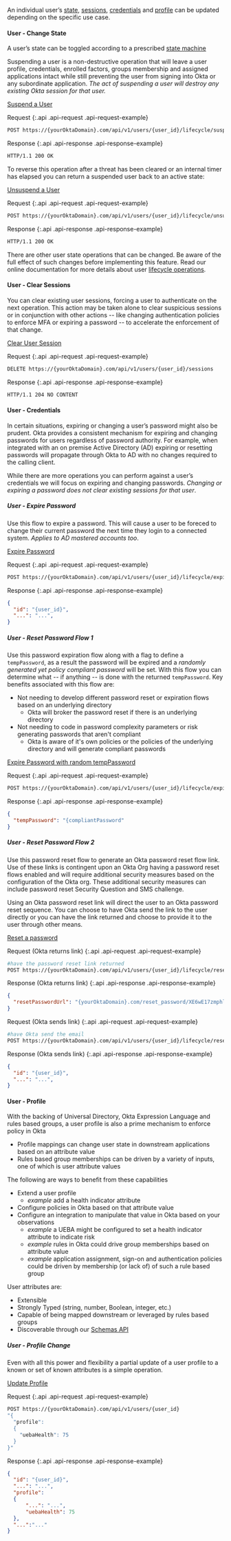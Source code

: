 
An individual user’s
 [state](./security-enforcement.html#user---change-state),
 [sessions](./security-enforcement.html#user---clear-sessions),
 [credentials](./security-enforcement.html#user---credentials) and
 [profile](./security-enforcement.html#user---profile) can be updated depending on the specific use case.

#### User - Change State

A user’s state can be toggled according to a prescribed [state machine](../../docs/api/resources/users.html#user-status)

Suspending a user is a non-destructive operation that will leave a user profile, credentials, enrolled factors, groups membership and assigned applications intact while still preventing the user from signing into Okta or any subordinate application. *The act of suspending a user will destroy any existing Okta session for that user.*

[Suspend a User](../../docs/api/resources/users.html#suspend-user)

Request
{:.api .api-request .api-request-example}

```sh
POST https://{yourOktaDomain}.com/api/v1/users/{user_id}/lifecycle/suspend
```

Response
{:.api .api-response .api-response-example}

```sh
HTTP/1.1 200 OK
```

To reverse this operation after a threat has been cleared or an internal timer has elapsed you can return a suspended user back to an active state:

[Unsuspend a User](../../docs/api/resources/users.html#unsuspend-user)

Request
{:.api .api-request .api-request-example}

```sh
POST https://{yourOktaDomain}.com/api/v1/users/{user_id}/lifecycle/unsuspend
```

Response
{:.api .api-response .api-response-example}

```sh
HTTP/1.1 200 OK
```

There are other user state operations that can be changed. Be aware of the full effect of such changes before implementing this feature.  Read our online documentation for more details about user [lifecycle operations](../../docs/api/resources/users.html#lifecycle-operations).

#### User - Clear Sessions

You can clear existing user sessions, forcing a user to authenticate on the next operation.  This action may be taken alone to clear suspicious sessions or in conjunction with other actions -- like changing authentication policies to enforce MFA or expiring a password -- to accelerate the enforcement of that change.

[Clear User Session](../../docs/api/resources/users.html#clear-user-sessions)

Request
{:.api .api-request .api-request-example}

```sh
DELETE https://{yourOktaDomain}.com/api/v1/users/{user_id}/sessions
```

Response
{:.api .api-response .api-response-example}

```sh
HTTP/1.1 204 NO CONTENT
```

#### User - Credentials

In certain situations, expiring or changing a user’s password might also be prudent. Okta provides a consistent mechanism for expiring and changing passwords for users regardless of password authority. For example, when integrated with an on premise Active Directory (AD) expiring or resetting passwords will propagate through Okta to AD with no changes required to the calling client.

While there are more operations you can perform against a user’s credentials we will focus on expiring and changing passwords. *Changing or expiring a password does not clear existing sessions for that user*.

##### User - Expire Password

Use this flow to expire a password.  This will cause a user to be foreced to change their current password the next time they login to a connected system. _Applies to AD mastered accounts too_.

[Expire Password](../../docs/api/resources/users.html#expire-password)

Request
{:.api .api-request .api-request-example}

```sh
POST https://{yourOktaDomain}.com/api/v1/users/{user_id}/lifecycle/expire_password
```

Response
{:.api .api-response .api-response-example}

```json
{
  "id": "{user_id}",
  "...": "...",
}
```

##### User - Reset Password Flow 1

Use this password expiration flow along with a flag to define a `tempPassword`, as a result the password will be expired and a *randomly generated yet policy compliant password* will be set.  With this flow you can determine what -- if anything -- is done with the returned `tempPassword`.  Key benefits associated with this flow are:

+ Not needing to develop different password reset or expiration flows based on an underlying directory
  + Okta will broker the password reset if there is an underlying directory
+ Not needing to code in password complexity parameters or risk generating passwords that aren't compliant
  + Okta is aware of it's own policies or the policies of the underlying directory and will generate compliant passwords

[Expire Password with random tempPassword](../../docs/api/resources/users.html#response-parameters-15)

Request
{:.api .api-request .api-request-example}

```sh
POST https://{yourOktaDomain}.com/api/v1/users/{user_id}/lifecycle/expire_password?tempPassword=True
```

Response
{:.api .api-response .api-response-example}

```json
{
  "tempPassword": "{compliantPassword"
}
```

##### User - Reset Password Flow 2

Use this password reset flow to generate an Okta password reset flow link.  Use of these links is contingent upon an Okta Org having a password reset flows enabled and will require additional security measures based on the configuration of the Okta org.  These additional security measures can include password reset Security Question and SMS challenge.

Using an Okta password reset link will direct the user to an Okta password reset sequence.  You can choose to have Okta send the link to the user directly or you can have the link returned and choose to provide it to the user through other means.

[Reset a password](../../docs/api/resources/users.html#reset-password)

Request (Okta returns link)
{:.api .api-request .api-request-example}

```sh
#have the password reset link returned
POST https://{yourOktaDomain}.com/api/v1/users/{user_id}/lifecycle/reset_password?sendEmail=False
```

Response (Okta returns link)
{:.api .api-response .api-response-example}

```json
{
  "resetPasswordUrl": "{yourOktaDomain}.com/reset_password/XE6wE17zmphl3KqAPFxO"
}
```

Request (Okta sends link)
{:.api .api-request .api-request-example}

```sh
#have Okta send the email
POST https://{yourOktaDomain}.com/api/v1/users/{user_id}/lifecycle/reset_password?sendEmail=True
```

Response (Okta sends link)
{:.api .api-response .api-response-example}

```json
{
  "id": "{user_id}",
  "...": "...",
}
```

#### User - Profile

With the backing of Universal Directory, Okta Expression Language and rules based groups, a user profile is also a prime mechanism to enforce policy in Okta

+ Profile mappings can change user state in downstream applications based on an attribute value
+ Rules based group memberships can be driven by a variety of inputs, one of which is user attribute values

The following are ways to benefit from these capabilities

+ Extend a user profile
  + _example_ add a health indicator attribute
+ Configure policies in Okta based on that attribute value
+ Configure an integration to manipulate that value in Okta based on your observations
  + _example_ a UEBA might be configured to set a health indicator attribute to indicate risk
  + _example_ rules in Okta could drive group memberships based on attribute value
  + _example_ application assignment, sign-on and authentication policies could be driven by membership (or lack of) of such a rule based group

User attributes are:

+ Extensible
+ Strongly Typed (string, number, Boolean, integer, etc.)
+ Capable of being mapped downstream or leveraged by rules based groups
+ Discoverable through our [Schemas API](../../docs/api/resources/schemas.html#schemas-api)

##### User - Profile Change

Even with all this power and flexibility a partial update of a user profile to a known or set of known attributes is a simple operation.

[Update Profile](../../docs/api/resources/users.html#update-profile)

Request
{:.api .api-request .api-request-example}

```sh
POST https://{yourOktaDomain}.com/api/v1/users/{user_id}
"{
  "profile":
  {
    "uebaHealth": 75
  }
}"
```

Response
{:.api .api-response .api-response-example}

```json
{
  "id": "{user_id}",
  "...": "...",
  "profile":
  {
      "...": "...",
      "uebaHealth": 75
  },
  "...":"..."
}
```

